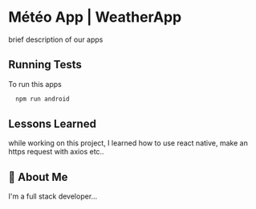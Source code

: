 
# Météo App | WeatherApp

brief description of our apps

## Running Tests

To run this apps

```bash
  npm run android
```


## Lessons Learned

while working on this project, I learned how to use react native, make an https request with axios etc..


## 🚀 About Me
I'm a full stack developer...

